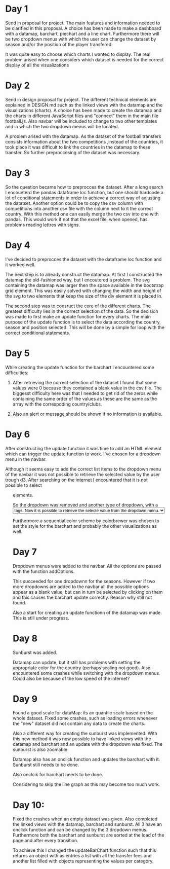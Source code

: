 # Day 1

Send in proposal for project. The main features and information needed to be
clarified in this proposal. A choice has been made to make a dashboard with a
datamap, barchart, piechart and a line chart. Furthermore there will be two
dropdown menus with which the user can change the dataset by season and/or the
position of the player transfered.

It was quite easy to choose which charts I wanted to display. The real problem
arised when one considers which dataset is needed for the correct display of all
the visualizations


# Day 2

Send in design proposal for project. The different technical elements are explained
in DESIGN.md such as the linked views with the datamap and the visualizations
(charts). A choice has been made to create the datamap and the charts in different
JavaScript files and "connect" them in the main file football.js. Also navbar will
be included to change to two other templates and in which the two dropdown menus
will be located.

A problem arised with the datamap. As the dataset of the football transfers consists
information about the two competitions ,instead of the countries, it took place
it was difficult to link the countries in the datamap to these transfer. So further
preproccesing of the dataset was necessary.


# Day 3

So the question became how to preprocces the dataset. After a long search I encounterd
the pandas dataframe loc function, but one should hardcode a lot of conditional
statements in order to achieve a correct way of adjusting the datatset. Another
option could be to copy the csv column with competitions into another csv file with
the column next to it the correct country. With this method one can easily merge
the two csv into one with pandas. This would work if not that the excel file, when
opened, has problems reading lettres with signs.

# Day 4

I've decided to preprocces the dataset with the dataframe loc function and it
worked well.

The next step is to already construct the datamap. At first I constructed
the datamap the old-fashioned way, but I encoutered a problem. The svg containing
the datamap was larger then the space available in the bootstrap grid element.
This was easily solved with changing the width and height of the svg to two elements
that keep the size of the div element it is placed in.

The second step was to consruct the core of the different charts. The greatest
difficulty lies in the correct selection of the data. So the decision was made to
first make an update function for every charts. The main purpose of the update
function is to select the data according the country, season and position selected.
This will be done by a simple for loop with the correct conditional statements.

# Day 5

While creating the update function for the barchart I encountered some difficulties:

1. After retrieving the correct selection of the dataset I found that some values
   were 0 because they contained a blank value in the csv file. The biggesst difficulty here
   was that I needed to get rid of the zeros while containing the same order of
   the values as these are the same as the array with the correspoding country/clubs.

2. Also an alert or message should be shown if no information is available.

# Day 6

After constructing the update function it was time to add an HTML element which
can trigger the update function to work. I've chosen for a dropdown menu in the
navbar.

Although it seems easy to add the correct list items to the dropdown menu of the
navbar it was not possible to retrieve the selected value by the user trough d3.
After searching on the internet I encountered that it is not possible to select
<ul> elements.

So the dropdown was removed and another type of dropdown, with a <select> tag
was added with help of d3 and the options were added as <option> tags. Now it is
possible to retrieve the selecte value from the dropdown menu.

Furthermore a sequential color scheme by colorbrewer was chosen to set the style
for the barchart and probably the other visualizations as well.

# Day 7

Dropdown menus were added to the navbar. All the options are passed with the function
addOptions.

This succeeded for one dropdownn for the seasons. However if two more dropdowns
are added to the navbar all the possible options appear as a blank value, but can
in turn be selected by clicking on them and this causes the barchart update correctly.
Reason why still not found.

Also a start for creating an update functionn of the datamap was made. This is
still under progress.

# Day 8

Sunburst was added.

Datamap can update, but it still has problems with setting the appropriate color
for the country (perhaps scaling not good).
Also encountered some crashes while switching with the dropdown menus. Could also be
because of the low speed of the internet?

# Day 9

Found a good scale for dataMap: its an quantile scale based on the whole dataset.
Fixed some crashes, such as loading errors whenever the "new" dataset did not contain
any data to create the charts.

Also a different way for creating the sunburst was implemented. With this new method
it was now possible to have linked views with the datamap and barchart and an update
with the dropdown was fixed. The sunburst is also zoomable.

Datamap also has an onclick function and updates the barchart with it. Sunburst
still needs to be done.

Also onclcik for barchart needs to be done.

Considering to skip the line graph as this may become too much work.

# Day 10:

Fixed the crashes when an empty dataset was given.
Also completed the linked views with the datamap, barchart and sunburst. All 3
have an onclick function and can be changed by the 3 dropdown menus.
Furthermore both the barchart and sunburst are sorted at the load of the page and
after every transition.

To achieve this I changed the updateBarChart function such that this returns an object
with as entries a list with all the transfer fees and another list filled with objects
representing the values per category.
